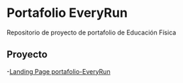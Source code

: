# Portafolio EveryRun
 Repositorio de proyecto de portafolio de Educación Física 
 ## Proyecto 
 -[Landing Page portafolio-EveryRun](https://enzo2587.github.io/everyrun/portafolio-ef)
